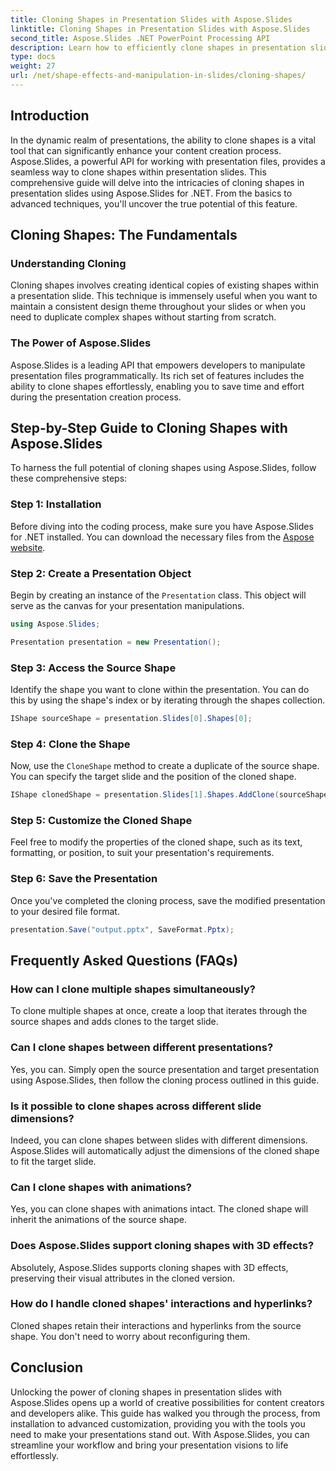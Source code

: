```yaml
---
title: Cloning Shapes in Presentation Slides with Aspose.Slides
linktitle: Cloning Shapes in Presentation Slides with Aspose.Slides
second_title: Aspose.Slides .NET PowerPoint Processing API
description: Learn how to efficiently clone shapes in presentation slides using Aspose.Slides API. Create dynamic presentations with ease. Explore the step-by-step guide, FAQs, and more.
type: docs
weight: 27
url: /net/shape-effects-and-manipulation-in-slides/cloning-shapes/
---
```


## Introduction

In the dynamic realm of presentations, the ability to clone shapes is a vital tool that can significantly enhance your content creation process. Aspose.Slides, a powerful API for working with presentation files, provides a seamless way to clone shapes within presentation slides. This comprehensive guide will delve into the intricacies of cloning shapes in presentation slides using Aspose.Slides for .NET. From the basics to advanced techniques, you'll uncover the true potential of this feature.

## Cloning Shapes: The Fundamentals

### Understanding Cloning

Cloning shapes involves creating identical copies of existing shapes within a presentation slide. This technique is immensely useful when you want to maintain a consistent design theme throughout your slides or when you need to duplicate complex shapes without starting from scratch.

### The Power of Aspose.Slides

Aspose.Slides is a leading API that empowers developers to manipulate presentation files programmatically. Its rich set of features includes the ability to clone shapes effortlessly, enabling you to save time and effort during the presentation creation process.

## Step-by-Step Guide to Cloning Shapes with Aspose.Slides

To harness the full potential of cloning shapes using Aspose.Slides, follow these comprehensive steps:

### Step 1: Installation

Before diving into the coding process, make sure you have Aspose.Slides for .NET installed. You can download the necessary files from the [Aspose website](https://releases.aspose.com/slides/net/).

### Step 2: Create a Presentation Object

Begin by creating an instance of the `Presentation` class. This object will serve as the canvas for your presentation manipulations.

```csharp
using Aspose.Slides;

Presentation presentation = new Presentation();
```

### Step 3: Access the Source Shape

Identify the shape you want to clone within the presentation. You can do this by using the shape's index or by iterating through the shapes collection.

```csharp
IShape sourceShape = presentation.Slides[0].Shapes[0];
```

### Step 4: Clone the Shape

Now, use the `CloneShape` method to create a duplicate of the source shape. You can specify the target slide and the position of the cloned shape.

```csharp
IShape clonedShape = presentation.Slides[1].Shapes.AddClone(sourceShape, x, y, width, height);
```

### Step 5: Customize the Cloned Shape

Feel free to modify the properties of the cloned shape, such as its text, formatting, or position, to suit your presentation's requirements.

### Step 6: Save the Presentation

Once you've completed the cloning process, save the modified presentation to your desired file format.

```csharp
presentation.Save("output.pptx", SaveFormat.Pptx);
```

## Frequently Asked Questions (FAQs)

### How can I clone multiple shapes simultaneously?

To clone multiple shapes at once, create a loop that iterates through the source shapes and adds clones to the target slide.

### Can I clone shapes between different presentations?

Yes, you can. Simply open the source presentation and target presentation using Aspose.Slides, then follow the cloning process outlined in this guide.

### Is it possible to clone shapes across different slide dimensions?

Indeed, you can clone shapes between slides with different dimensions. Aspose.Slides will automatically adjust the dimensions of the cloned shape to fit the target slide.

### Can I clone shapes with animations?

Yes, you can clone shapes with animations intact. The cloned shape will inherit the animations of the source shape.

### Does Aspose.Slides support cloning shapes with 3D effects?

Absolutely, Aspose.Slides supports cloning shapes with 3D effects, preserving their visual attributes in the cloned version.

### How do I handle cloned shapes' interactions and hyperlinks?

Cloned shapes retain their interactions and hyperlinks from the source shape. You don't need to worry about reconfiguring them.

## Conclusion

Unlocking the power of cloning shapes in presentation slides with Aspose.Slides opens up a world of creative possibilities for content creators and developers alike. This guide has walked you through the process, from installation to advanced customization, providing you with the tools you need to make your presentations stand out. With Aspose.Slides, you can streamline your workflow and bring your presentation visions to life effortlessly.
